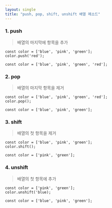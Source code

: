 ```yaml
---
layout: single
title: "push, pop, shift, unshift 배열 메소드"
---
```


### 1. push   
> 배열의 마지막에 항목을 추가   

```
const color = ['blue', 'pink', 'green'];
color.push('red');

const color = ['blue', 'pink', 'green', 'red'];
```

### 2. pop   
> 배열의 마지막 항목을 제거   

```
const color = ['blue', 'pink', 'green', 'red'];
color.pop();

const color = ['blue', 'pink', 'green'];
```

### 3. shift   
> 배열의 첫 항목을 제거   

```
const color = ['blue', 'pink', 'green'];
color.shift();

const color = ['pink', 'green'];
```

### 4. unshift   
> 배열의 첫 항목에 추가   

```
const color = ['pink', 'green'];
color.unshift('blue);

const color = ['blue', 'pink', 'green'];
```

